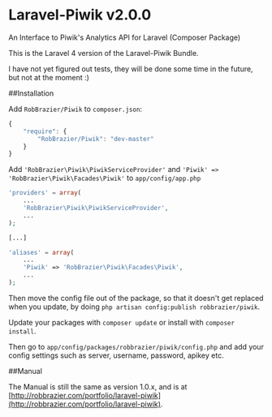 Laravel-Piwik v2.0.0
====================

An Interface to Piwik's Analytics API for Laravel (Composer Package)

This is the Laravel 4 version of the Laravel-Piwik Bundle.

I have not yet figured out tests, they will be done some time in the future, but not at the moment :)

##Installation

Add `RobBrazier/Piwik` to `composer.json`:

```javascript
{
    "require": {
        "RobBrazier/Piwik": "dev-master"
    }
}
```

Add `'RobBrazier\Piwik\PiwikServiceProvider'` and `'Piwik' => 'RobBrazier\Piwik\Facades\Piwik'` to `app/config/app.php`

```php
'providers' = array(
    ...
    'RobBrazier\Piwik\PiwikServiceProvider',
    ...
);

[...]

'aliases' = array(
    ...
    'Piwik' => 'RobBrazier\Piwik\Facades\Piwik',
    ...
);
```

Then move the config file out of the package, so that it doesn't get replaced when you update, by doing `php artisan config:publish robbrazier/piwik`.

Update your packages with `composer update` or install with `composer install`.

Then go to `app/config/packages/robbrazier/piwik/config.php` and add your config settings such as server, username, password, apikey etc.

##Manual

The Manual is still the same as version 1.0.x, and is at [http://robbrazier.com/portfolio/laravel-piwik](http://robbrazier.com/portfolio/laravel-piwik).
